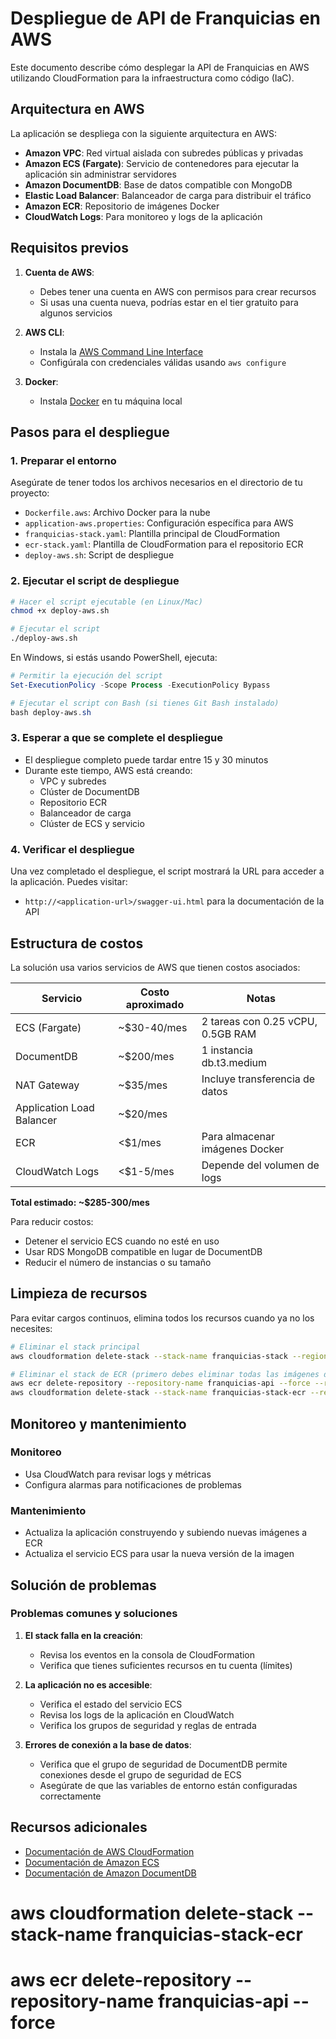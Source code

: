 # Despliegue de API de Franquicias en AWS

Este documento describe cómo desplegar la API de Franquicias en AWS utilizando CloudFormation para la infraestructura como código (IaC).

## Arquitectura en AWS

La aplicación se despliega con la siguiente arquitectura en AWS:

- **Amazon VPC**: Red virtual aislada con subredes públicas y privadas
- **Amazon ECS (Fargate)**: Servicio de contenedores para ejecutar la aplicación sin administrar servidores
- **Amazon DocumentDB**: Base de datos compatible con MongoDB
- **Elastic Load Balancer**: Balanceador de carga para distribuir el tráfico
- **Amazon ECR**: Repositorio de imágenes Docker
- **CloudWatch Logs**: Para monitoreo y logs de la aplicación

## Requisitos previos

1. **Cuenta de AWS**:
   - Debes tener una cuenta en AWS con permisos para crear recursos
   - Si usas una cuenta nueva, podrías estar en el tier gratuito para algunos servicios

2. **AWS CLI**:
   - Instala la [AWS Command Line Interface](https://aws.amazon.com/cli/)
   - Configúrala con credenciales válidas usando `aws configure`

3. **Docker**:
   - Instala [Docker](https://www.docker.com/get-started) en tu máquina local

## Pasos para el despliegue

### 1. Preparar el entorno

Asegúrate de tener todos los archivos necesarios en el directorio de tu proyecto:
- `Dockerfile.aws`: Archivo Docker para la nube
- `application-aws.properties`: Configuración específica para AWS
- `franquicias-stack.yaml`: Plantilla principal de CloudFormation
- `ecr-stack.yaml`: Plantilla de CloudFormation para el repositorio ECR
- `deploy-aws.sh`: Script de despliegue

### 2. Ejecutar el script de despliegue

```bash
# Hacer el script ejecutable (en Linux/Mac)
chmod +x deploy-aws.sh

# Ejecutar el script
./deploy-aws.sh
```

En Windows, si estás usando PowerShell, ejecuta:
```powershell
# Permitir la ejecución del script
Set-ExecutionPolicy -Scope Process -ExecutionPolicy Bypass

# Ejecutar el script con Bash (si tienes Git Bash instalado)
bash deploy-aws.sh
```

### 3. Esperar a que se complete el despliegue

- El despliegue completo puede tardar entre 15 y 30 minutos
- Durante este tiempo, AWS está creando:
  - VPC y subredes
  - Clúster de DocumentDB
  - Repositorio ECR
  - Balanceador de carga
  - Clúster de ECS y servicio

### 4. Verificar el despliegue

Una vez completado el despliegue, el script mostrará la URL para acceder a la aplicación. Puedes visitar:
- `http://<application-url>/swagger-ui.html` para la documentación de la API

## Estructura de costos

La solución usa varios servicios de AWS que tienen costos asociados:

| Servicio | Costo aproximado | Notas |
|----------|------------------|-------|
| ECS (Fargate) | ~$30-40/mes | 2 tareas con 0.25 vCPU, 0.5GB RAM |
| DocumentDB | ~$200/mes | 1 instancia db.t3.medium |
| NAT Gateway | ~$35/mes | Incluye transferencia de datos |
| Application Load Balancer | ~$20/mes | |
| ECR | <$1/mes | Para almacenar imágenes Docker |
| CloudWatch Logs | <$1-5/mes | Depende del volumen de logs |

**Total estimado: ~$285-300/mes**

Para reducir costos:
- Detener el servicio ECS cuando no esté en uso
- Usar RDS MongoDB compatible en lugar de DocumentDB
- Reducir el número de instancias o su tamaño

## Limpieza de recursos

Para evitar cargos continuos, elimina todos los recursos cuando ya no los necesites:

```bash
# Eliminar el stack principal
aws cloudformation delete-stack --stack-name franquicias-stack --region us-east-1

# Eliminar el stack de ECR (primero debes eliminar todas las imágenes del repositorio)
aws ecr delete-repository --repository-name franquicias-api --force --region us-east-1
aws cloudformation delete-stack --stack-name franquicias-stack-ecr --region us-east-1
```

## Monitoreo y mantenimiento

### Monitoreo
- Usa CloudWatch para revisar logs y métricas
- Configura alarmas para notificaciones de problemas

### Mantenimiento
- Actualiza la aplicación construyendo y subiendo nuevas imágenes a ECR
- Actualiza el servicio ECS para usar la nueva versión de la imagen

## Solución de problemas

### Problemas comunes y soluciones

1. **El stack falla en la creación**:
   - Revisa los eventos en la consola de CloudFormation
   - Verifica que tienes suficientes recursos en tu cuenta (límites)

2. **La aplicación no es accesible**:
   - Verifica el estado del servicio ECS
   - Revisa los logs de la aplicación en CloudWatch
   - Verifica los grupos de seguridad y reglas de entrada

3. **Errores de conexión a la base de datos**:
   - Verifica que el grupo de seguridad de DocumentDB permite conexiones desde el grupo de seguridad de ECS
   - Asegúrate de que las variables de entorno están configuradas correctamente

## Recursos adicionales

- [Documentación de AWS CloudFormation](https://docs.aws.amazon.com/cloudformation/)
- [Documentación de Amazon ECS](https://docs.aws.amazon.com/ecs/)
- [Documentación de Amazon DocumentDB](https://docs.aws.amazon.com/documentdb/)

# aws cloudformation delete-stack --stack-name franquicias-stack-ecr

# aws ecr delete-repository --repository-name franquicias-api --force